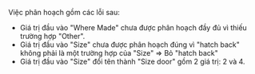 Việc phân hoạch gồm các lỗi sau:
* Giá trị đầu vào "Where Made" chưa được phân hoạch đầy đủ vì thiếu trường hợp "Other".
* Giá trị đầu vào "Size" chưa được phân hoạch đúng vì "hatch back" không phải là một trường hợp của "Size"
  => Bỏ "hatch back"
* Giá trị đầu vào "Size" đổi tên thành "Size door" gồm 2 giá trị: 2 và 4.
